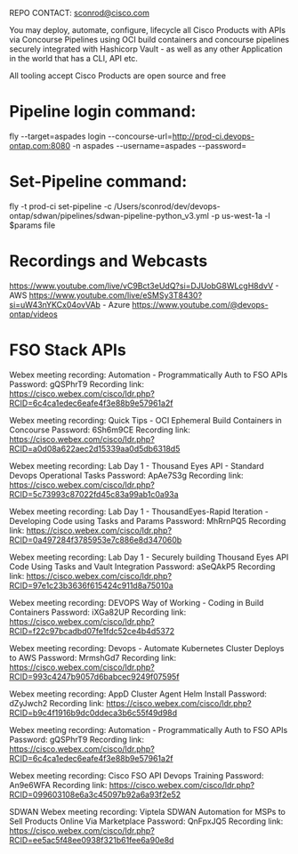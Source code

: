 REPO CONTACT: sconrod@cisco.com

You may deploy, automate, configure, lifecycle all Cisco Products with APIs via Concourse Pipelines using OCI build containers and concourse pipelines
securely integrated with Hashicorp Vault - as well as any other Application in the world that has a CLI, API etc.

All tooling accept Cisco Products are open source and free 


Pipeline login command:
======
fly --target=aspades login --concourse-url=http://prod-ci.devops-ontap.com:8080 -n aspades --username=aspades --password=

Set-Pipeline command:
==========
fly -t prod-ci set-pipeline -c /Users/sconrod/dev/devops-ontap/sdwan/pipelines/sdwan-pipeline-python_v3.yml -p us-west-1a -l $params file

Recordings and Webcasts
======================
https://www.youtube.com/live/vC9Bct3eUdQ?si=DJUobG8WLcgH8dvV - AWS
https://www.youtube.com/live/eSMSy3T8430?si=uW43nYKCx04ovVAb - Azure
https://www.youtube.com/@devops-ontap/videos

FSO Stack APIs
==============

Webex meeting recording: Automation - Programmatically Auth to FSO APIs
Password: gQSPhrT9
Recording link: https://cisco.webex.com/cisco/ldr.php?RCID=6c4ca1edec6eafe4f3e88b9e57961a2f

Webex meeting recording: Quick Tips - OCI Ephemeral Build Containers in Concourse
Password: 6Sh6m9CE
Recording link: https://cisco.webex.com/cisco/ldr.php?RCID=a0d08a622aec2d15339aa0d5db6318d5

Webex meeting recording: Lab Day 1 - Thousand Eyes API - Standard Devops Operational Tasks
Password: ApAe7S3g
Recording link: https://cisco.webex.com/cisco/ldr.php?RCID=5c73993c87022fd45c83a99ab1c0a93a

Webex meeting recording: Lab Day 1 - ThousandEyes-Rapid Iteration - Developing Code using Tasks and Params
Password: MhRrnPQ5
Recording link: https://cisco.webex.com/cisco/ldr.php?RCID=0a497284f3785953e7c886e8d347060b

Webex meeting recording: Lab Day 1 - Securely building Thousand Eyes API Code Using Tasks and Vault Integration
Password: aSeQAkP5
Recording link: https://cisco.webex.com/cisco/ldr.php?RCID=97e1c23b3636f615424c911d8a75010a

Webex meeting recording: DEVOPS Way of Working - Coding in Build Containers
Password: iXGa82UP
Recording link: https://cisco.webex.com/cisco/ldr.php?RCID=f22c97bcadbd07fe1fdc52ce4b4d5372

Webex meeting recording: Devops - Automate Kubernetes Cluster Deploys to AWS
Password: MrmshGd7
Recording link: https://cisco.webex.com/cisco/ldr.php?RCID=993c4247b9057d6babcec9249f07595f

Webex meeting recording: AppD Cluster Agent Helm Install
Password: dZyJwch2
Recording link: https://cisco.webex.com/cisco/ldr.php?RCID=b9c4f1916b9dc0ddeca3b6c55f49d98d

Webex meeting recording: Automation - Programmatically Auth to FSO APIs
Password: gQSPhrT9
Recording link: https://cisco.webex.com/cisco/ldr.php?RCID=6c4ca1edec6eafe4f3e88b9e57961a2f

Webex meeting recording: Cisco FSO API Devops Training
Password: An9e6WFA
Recording link: https://cisco.webex.com/cisco/ldr.php?RCID=099603108e6a3c45097b92a6a93f2e52

SDWAN
Webex meeting recording: Viptela SDWAN Automation for MSPs to Sell Products Online Via Marketplace
Password: QnFpxJQ5
Recording link: https://cisco.webex.com/cisco/ldr.php?RCID=ee5ac5f48ee0938f321b61fee6a90e8d



